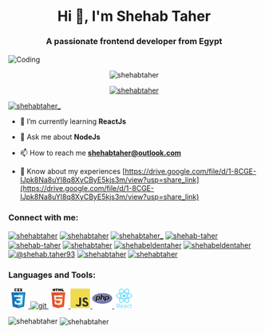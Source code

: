 <h1 align="center">Hi 👋, I'm Shehab Taher</h1>
<h3 align="center">A passionate frontend developer from Egypt</h3>
<img align="center" alt="Coding" width="600" src="https://cdn.dribbble.com/users/1162077/screenshots/3848914/programmer.gif">

<p align="center"> <img src="https://komarev.com/ghpvc/?username=shehabtaher&label=Profile%20views&color=0e75b6&style=flat" alt="shehabtaher" /> </p>

<p align="center"> <a href="https://github.com/ryo-ma/github-profile-trophy"><img src="https://github-profile-trophy.vercel.app/?username=shehabtaher" alt="shehabtaher" /></a> </p>

<p align="left"> <a href="https://twitter.com/shehabtaher_" target="blank"><img src="https://img.shields.io/twitter/follow/shehabtaher_?logo=twitter&style=for-the-badge" alt="shehabtaher_" /></a> </p>

- 🌱 I’m currently learning **ReactJs**

- 💬 Ask me about **NodeJs**

- 📫 How to reach me **shehabtaher@outlook.com**

- 📄 Know about my experiences [https://drive.google.com/file/d/1-8CGE-IJpk8Na8uYl8q8XyCByE5kjs3m/view?usp=share_link](https://drive.google.com/file/d/1-8CGE-IJpk8Na8uYl8q8XyCByE5kjs3m/view?usp=share_link)

<h3 align="left">Connect with me:</h3>
<p align="left">
<a href="https://codepen.io/shehabtaher" target="blank"><img align="center" src="https://raw.githubusercontent.com/rahuldkjain/github-profile-readme-generator/master/src/images/icons/Social/codepen.svg" alt="shehabtaher" height="30" width="40" /></a>
<a href="https://dev.to/shehabtaher" target="blank"><img align="center" src="https://raw.githubusercontent.com/rahuldkjain/github-profile-readme-generator/master/src/images/icons/Social/devto.svg" alt="shehabtaher" height="30" width="40" /></a>
<a href="https://twitter.com/shehabtaher_" target="blank"><img align="center" src="https://raw.githubusercontent.com/rahuldkjain/github-profile-readme-generator/master/src/images/icons/Social/twitter.svg" alt="shehabtaher_" height="30" width="40" /></a>
<a href="https://linkedin.com/in/shehab-taher" target="blank"><img align="center" src="https://raw.githubusercontent.com/rahuldkjain/github-profile-readme-generator/master/src/images/icons/Social/linked-in-alt.svg" alt="shehab-taher" height="30" width="40" /></a>
<a href="https://stackoverflow.com/users/shehab-taher" target="blank"><img align="center" src="https://raw.githubusercontent.com/rahuldkjain/github-profile-readme-generator/master/src/images/icons/Social/stack-overflow.svg" alt="shehab-taher" height="30" width="40" /></a>
<a href="https://codesandbox.com/shehabtaher" target="blank"><img align="center" src="https://raw.githubusercontent.com/rahuldkjain/github-profile-readme-generator/master/src/images/icons/Social/codesandbox.svg" alt="shehabtaher" height="30" width="40" /></a>
<a href="https://fb.com/shehabeldentaher" target="blank"><img align="center" src="https://raw.githubusercontent.com/rahuldkjain/github-profile-readme-generator/master/src/images/icons/Social/facebook.svg" alt="shehabeldentaher" height="30" width="40" /></a>
<a href="https://instagram.com/shehabeldentaher" target="blank"><img align="center" src="https://raw.githubusercontent.com/rahuldkjain/github-profile-readme-generator/master/src/images/icons/Social/instagram.svg" alt="shehabeldentaher" height="30" width="40" /></a>
<a href="https://medium.com/@shehab.taher93" target="blank"><img align="center" src="https://raw.githubusercontent.com/rahuldkjain/github-profile-readme-generator/master/src/images/icons/Social/medium.svg" alt="@shehab.taher93" height="30" width="40" /></a>
<a href="https://www.hackerrank.com/shehabtaher" target="blank"><img align="center" src="https://raw.githubusercontent.com/rahuldkjain/github-profile-readme-generator/master/src/images/icons/Social/hackerrank.svg" alt="shehabtaher" height="30" width="40" /></a>
<a href="https://www.leetcode.com/shehabtaher" target="blank"><img align="center" src="https://raw.githubusercontent.com/rahuldkjain/github-profile-readme-generator/master/src/images/icons/Social/leet-code.svg" alt="shehabtaher" height="30" width="40" /></a>
</p>

<h3 align="left">Languages and Tools:</h3>
<p align="left"> <a href="https://www.w3schools.com/css/" target="_blank" rel="noreferrer"> <img src="https://raw.githubusercontent.com/devicons/devicon/master/icons/css3/css3-original-wordmark.svg" alt="css3" width="40" height="40"/> </a> <a href="https://git-scm.com/" target="_blank" rel="noreferrer"> <img src="https://www.vectorlogo.zone/logos/git-scm/git-scm-icon.svg" alt="git" width="40" height="40"/> </a> <a href="https://www.w3.org/html/" target="_blank" rel="noreferrer"> <img src="https://raw.githubusercontent.com/devicons/devicon/master/icons/html5/html5-original-wordmark.svg" alt="html5" width="40" height="40"/> </a> <a href="https://developer.mozilla.org/en-US/docs/Web/JavaScript" target="_blank" rel="noreferrer"> <img src="https://raw.githubusercontent.com/devicons/devicon/master/icons/javascript/javascript-original.svg" alt="javascript" width="40" height="40"/> </a> <a href="https://www.php.net" target="_blank" rel="noreferrer"> <img src="https://raw.githubusercontent.com/devicons/devicon/master/icons/php/php-original.svg" alt="php" width="40" height="40"/> </a> <a href="https://reactjs.org/" target="_blank" rel="noreferrer"> <img src="https://raw.githubusercontent.com/devicons/devicon/master/icons/react/react-original-wordmark.svg" alt="react" width="40" height="40"/> </a> </p>

<p><img align="left" src="https://github-readme-stats.vercel.app/api/top-langs?username=shehabtaher&show_icons=true&locale=en&layout=compact" alt="shehabtaher" /></p>

<p>&nbsp;<img align="center" src="https://github-readme-stats.vercel.app/api?username=shehabtaher&show_icons=true&locale=en" alt="shehabtaher" /></p>

